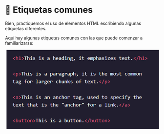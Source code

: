 # 🔖 Etiquetas comunes

Bien, practiquemos el uso de elementos HTML escribiendo algunas etiquetas diferentes.

Aquí hay algunas etiquetas comunes con las que puede comenzar a familiarizarse:

![](<.gitbook/assets/image (4).png>)
